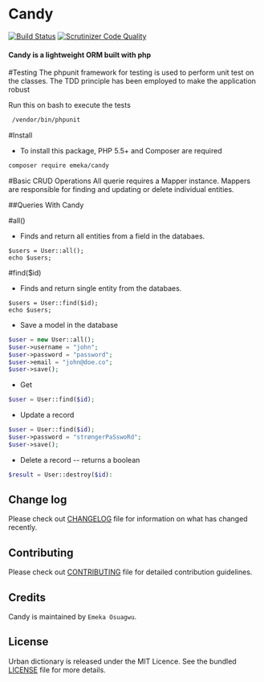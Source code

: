 # Candy
[![Build Status](https://travis-ci.org/andela-eosuagwu/Candy.svg)](https://travis-ci.org/andela-eosuagwu/Candy)
[![Scrutinizer Code Quality](https://scrutinizer-ci.com/g/andela-eosuagwu/Candy/badges/quality-score.png?b=master)](https://scrutinizer-ci.com/g/andela-eosuagwu/Candy/?branch=master)


#### Candy is a lightweight ORM built with php


#Testing
 The phpunit framework for testing is used to perform
 unit test on the classes. The TDD principle has been
 employed to make the application robust

 Run this on bash to execute the tests
 
```bash
 /vendor/bin/phpunit
```

#Install

- To install this package, PHP 5.5+ and Composer are required

```bash
composer require emeka/candy
```

#Basic CRUD Operations
All querie requires a Mapper instance. Mappers are responsible for finding and updating or delete individual entities.

##Queries With Candy

#all()
- Finds and return all entities from a field in the databaes.

```
$users = User::all();
echo $users;
```

#find($id)
- Finds and return single entity from the databaes.

```
$users = User::find($id);
echo $users;
```




- Save a model in the database

```php
$user = new User::all();
$user->username = "john";
$user->password = "password";
$user->email = "john@doe.co";
$user->save();
```
- Get  

```php
$user = User::find($id);
```
- Update a record

```php
$user = User::find($id);
$user->password = "s†røngerPaSswoRd";
$user->save();
```
- Delete a record -- returns a boolean

```php
$result = User::destroy($id):
```


## Change log
Please check out [CHANGELOG](CHANGELOG.md) file for information on what has changed recently.

## Contributing
Please check out [CONTRIBUTING](CONTRIBUTING.md) file for detailed contribution guidelines.

## Credits
Candy is maintained by `Emeka Osuagwu`.

## License
Urban dictionary is released under the MIT Licence. See the bundled [LICENSE](LICENSE.md) file for more details.


